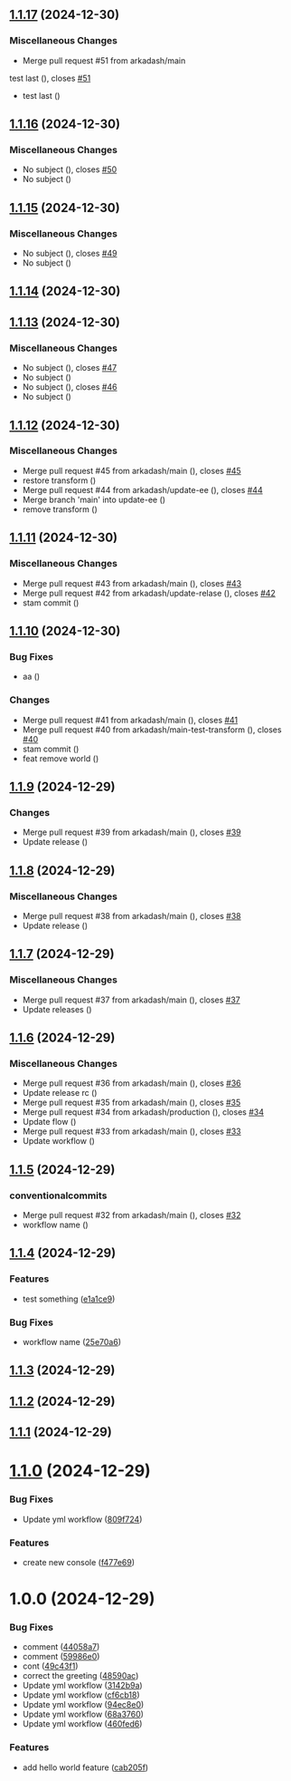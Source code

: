 ## [1.1.17](https://github.com/arkadash/test-semantic-release/compare/v1.1.16...v1.1.17) (2024-12-30)


### Miscellaneous Changes

* Merge pull request #51 from arkadash/main

test last ([](https://github.com/arkadash/test-semantic-release/commit/d9c52ac6b47def99114f0b6156baf8984901260e)), closes [#51](https://github.com/arkadash/test-semantic-release/issues/51)
* test last ([](https://github.com/arkadash/test-semantic-release/commit/76e80968d8f9533cb26d6c3700275f11f6a13a8b))

## [1.1.16](https://github.com/arkadash/test-semantic-release/compare/v1.1.15...v1.1.16) (2024-12-30)


### Miscellaneous Changes

* No subject ([](https://github.com/arkadash/test-semantic-release/commit/dc3faa1509674ec109b6d607c1e3931dcb14d1f7)), closes [#50](https://github.com/arkadash/test-semantic-release/issues/50)
* No subject ([](https://github.com/arkadash/test-semantic-release/commit/f9bb514725d9fd5413ec968a8ff127f02434c23a))

## [1.1.15](https://github.com/arkadash/test-semantic-release/compare/v1.1.14...v1.1.15) (2024-12-30)


### Miscellaneous Changes

* No subject ([](https://github.com/arkadash/test-semantic-release/commit/dc74eb22db863c8b8ed5e6f314ae7bcf9159a1bf)), closes [#49](https://github.com/arkadash/test-semantic-release/issues/49)
* No subject ([](https://github.com/arkadash/test-semantic-release/commit/95e1d95e9f4cd796d33c78fdb9a630972d9783d6))

## [1.1.14](https://github.com/arkadash/test-semantic-release/compare/v1.1.13...v1.1.14) (2024-12-30)

## [1.1.13](https://github.com/arkadash/test-semantic-release/compare/v1.1.12...v1.1.13) (2024-12-30)


### Miscellaneous Changes

* No subject ([](https://github.com/arkadash/test-semantic-release/commit/4df2dc1)), closes [#47](https://github.com/arkadash/test-semantic-release/issues/47)
* No subject ([](https://github.com/arkadash/test-semantic-release/commit/f23be81))
* No subject ([](https://github.com/arkadash/test-semantic-release/commit/e0f3987)), closes [#46](https://github.com/arkadash/test-semantic-release/issues/46)
* No subject ([](https://github.com/arkadash/test-semantic-release/commit/f108a5d))

## [1.1.12](https://github.com/arkadash/test-semantic-release/compare/v1.1.11...v1.1.12) (2024-12-30)


### Miscellaneous Changes

* Merge pull request #45 from arkadash/main ([](https://github.com/arkadash/test-semantic-release/commit/2c61148)), closes [#45](https://github.com/arkadash/test-semantic-release/issues/45)
* restore transform ([](https://github.com/arkadash/test-semantic-release/commit/bec08e0))
* Merge pull request #44 from arkadash/update-ee ([](https://github.com/arkadash/test-semantic-release/commit/5150d58)), closes [#44](https://github.com/arkadash/test-semantic-release/issues/44)
* Merge branch 'main' into update-ee ([](https://github.com/arkadash/test-semantic-release/commit/125ff22))
* remove transform ([](https://github.com/arkadash/test-semantic-release/commit/ac90f9b))

## [1.1.11](https://github.com/arkadash/test-semantic-release/compare/v1.1.10...v1.1.11) (2024-12-30)


### Miscellaneous Changes

* Merge pull request #43 from arkadash/main ([](https://github.com/arkadash/test-semantic-release/commit/9cdc9ac)), closes [#43](https://github.com/arkadash/test-semantic-release/issues/43)
* Merge pull request #42 from arkadash/update-relase ([](https://github.com/arkadash/test-semantic-release/commit/6c50cd1)), closes [#42](https://github.com/arkadash/test-semantic-release/issues/42)
* stam commit ([](https://github.com/arkadash/test-semantic-release/commit/24c7ab4))

## [1.1.10](https://github.com/arkadash/test-semantic-release/compare/v1.1.9...v1.1.10) (2024-12-30)


### Bug Fixes

* aa ([](https://github.com/arkadash/test-semantic-release/commit/2469e9f))


### Changes

* Merge pull request #41 from arkadash/main ([](https://github.com/arkadash/test-semantic-release/commit/f852846)), closes [#41](https://github.com/arkadash/test-semantic-release/issues/41)
* Merge pull request #40 from arkadash/main-test-transform ([](https://github.com/arkadash/test-semantic-release/commit/f629d79)), closes [#40](https://github.com/arkadash/test-semantic-release/issues/40)
* stam commit ([](https://github.com/arkadash/test-semantic-release/commit/99ed3ba))
* feat remove world ([](https://github.com/arkadash/test-semantic-release/commit/55d2e4b))

## [1.1.9](https://github.com/arkadash/test-semantic-release/compare/v1.1.8...v1.1.9) (2024-12-29)


### Changes

* Merge pull request #39 from arkadash/main ([](https://github.com/arkadash/test-semantic-release/commit/6096a92)), closes [#39](https://github.com/arkadash/test-semantic-release/issues/39)
* Update release ([](https://github.com/arkadash/test-semantic-release/commit/8a8fdb2))

## [1.1.8](https://github.com/arkadash/test-semantic-release/compare/v1.1.7...v1.1.8) (2024-12-29)


### Miscellaneous Changes

* Merge pull request #38 from arkadash/main ([](https://github.com/arkadash/test-semantic-release/commit/b859d86)), closes [#38](https://github.com/arkadash/test-semantic-release/issues/38)
* Update release ([](https://github.com/arkadash/test-semantic-release/commit/2db1d37))

## [1.1.7](https://github.com/arkadash/test-semantic-release/compare/v1.1.6...v1.1.7) (2024-12-29)


### Miscellaneous Changes

* Merge pull request #37 from arkadash/main ([](https://github.com/arkadash/test-semantic-release/commit/bfee8b8)), closes [#37](https://github.com/arkadash/test-semantic-release/issues/37)
* Update releases ([](https://github.com/arkadash/test-semantic-release/commit/88881c8))

## [1.1.6](https://github.com/arkadash/test-semantic-release/compare/v1.1.5...v1.1.6) (2024-12-29)


### Miscellaneous Changes

* Merge pull request #36 from arkadash/main ([](https://github.com/arkadash/test-semantic-release/commit/d18692d)), closes [#36](https://github.com/arkadash/test-semantic-release/issues/36)
* Update release rc ([](https://github.com/arkadash/test-semantic-release/commit/80d652d))
* Merge pull request #35 from arkadash/main ([](https://github.com/arkadash/test-semantic-release/commit/6a51948)), closes [#35](https://github.com/arkadash/test-semantic-release/issues/35)
* Merge pull request #34 from arkadash/production ([](https://github.com/arkadash/test-semantic-release/commit/24350dd)), closes [#34](https://github.com/arkadash/test-semantic-release/issues/34)
* Update flow ([](https://github.com/arkadash/test-semantic-release/commit/09dc221))
* Merge pull request #33 from arkadash/main ([](https://github.com/arkadash/test-semantic-release/commit/e355e8f)), closes [#33](https://github.com/arkadash/test-semantic-release/issues/33)
* Update workflow ([](https://github.com/arkadash/test-semantic-release/commit/a2336a1))

## [1.1.5](https://github.com/arkadash/test-semantic-release/compare/v1.1.4...v1.1.5) (2024-12-29)


### conventionalcommits

* Merge pull request #32 from arkadash/main ([](https://github.com/arkadash/test-semantic-release/commit/3a5da93)), closes [#32](https://github.com/arkadash/test-semantic-release/issues/32)
* workflow name ([](https://github.com/arkadash/test-semantic-release/commit/9afc6a6))

## [1.1.4](https://github.com/arkadash/test-semantic-release/compare/v1.1.3...v1.1.4) (2024-12-29)


### Features

* test something ([e1a1ce9](https://github.com/arkadash/test-semantic-release/commit/e1a1ce922de5d6445372a14940acc96a5af42c1b))


### Bug Fixes

* workflow name ([25e70a6](https://github.com/arkadash/test-semantic-release/commit/25e70a6d2338450168de65c57a7a415d8a0daac0))

## [1.1.3](https://github.com/arkadash/test-semantic-release/compare/v1.1.2...v1.1.3) (2024-12-29)

## [1.1.2](https://github.com/arkadash/test-semantic-release/compare/v1.1.1...v1.1.2) (2024-12-29)

## [1.1.1](https://github.com/arkadash/test-semantic-release/compare/v1.1.0...v1.1.1) (2024-12-29)

# [1.1.0](https://github.com/arkadash/test-semantic-release/compare/v1.0.0...v1.1.0) (2024-12-29)


### Bug Fixes

* Update yml workflow ([809f724](https://github.com/arkadash/test-semantic-release/commit/809f72446a024c837d2f7340885d41579941a099))


### Features

* create new console ([f477e69](https://github.com/arkadash/test-semantic-release/commit/f477e695fcc0273b4e5277d27c0f2f37f412e39a))

# 1.0.0 (2024-12-29)


### Bug Fixes

* comment ([44058a7](https://github.com/arkadash/test-semantic-release/commit/44058a70df16b4eddf0057dc1f68537e6d61ad34))
* comment ([59986e0](https://github.com/arkadash/test-semantic-release/commit/59986e0a4503b499d24dc08f4c7166effcc022d7))
* cont ([49c43f1](https://github.com/arkadash/test-semantic-release/commit/49c43f125f0c0446b9b6154d0df3fbae76fe17b9))
* correct the greeting ([48590ac](https://github.com/arkadash/test-semantic-release/commit/48590ac3e95753e972fa1a1d394b0d4e8d8bad7f))
* Update yml workflow ([3142b9a](https://github.com/arkadash/test-semantic-release/commit/3142b9a21ab58f17fd66e760906429cd17203249))
* Update yml workflow ([cf6cb18](https://github.com/arkadash/test-semantic-release/commit/cf6cb18d0ce3dfc0776d52cbf052c3d01e5e984a))
* Update yml workflow ([94ec8e0](https://github.com/arkadash/test-semantic-release/commit/94ec8e07bc8d738bcf3b09f5d5c5c46b76a55da4))
* Update yml workflow ([68a3760](https://github.com/arkadash/test-semantic-release/commit/68a37600c202561e6c6ec36489b4d746c6616dae))
* Update yml workflow ([460fed6](https://github.com/arkadash/test-semantic-release/commit/460fed6d2d44f76649706f0f5f5b673afae2216b))


### Features

* add hello world feature ([cab205f](https://github.com/arkadash/test-semantic-release/commit/cab205f71fec2e4823ae2d651eb5be4c63fe1dea))
